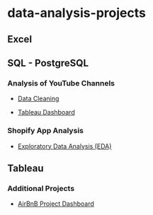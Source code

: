 # data-analysis-projects


## Excel 



## SQL - PostgreSQL

### Analysis of YouTube Channels

  - [Data Cleaning](https://github.com/JonathanMoreno14/data-analysis-projects/blob/main/SQL/Data%20Cleaning.sql)

  - [Tableau Dashboard](https://public.tableau.com/views/AnalysisofYouTubeChannels/Dashboard1?:language=en-US&:display_count=n&:origin=viz_share_link)


### Shopify App Analysis

 - [Exploratory Data Analysis (EDA)](URL)


## Tableau

### Additional Projects

- [AirBnB Project Dashboard](https://public.tableau.com/views/AirBnBProject_16961146822710/Dashboard1?:language=en-US&:display_count=n&:origin=viz_share_link)
